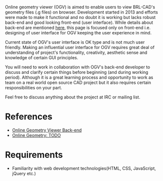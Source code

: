 Online geometry viewer (OGV) is aimed to enable users to view BRL-CAD's
geometry files (.g files) on browser. Development started in 2013 and
efforts were made to make it functional and no doubt it is working but
lacks robust back-end and good looking front-end (user interface). While
details about back-end are mentioned
[here](Online_Geometry_Viewer_Back-end.md), this page is focused
only on front-end i.e. designing of user interface for OGV keeping the
user experience in mind.

Current state of OGV's user interface is OK type and is not much user
friendly. Making an influential user interface for OGV requires great
deal of understanding of project's functionality, creativity, aesthetic
sense and knowledge of certain GUI principles.

You will need to work in collaboration with OGV's back-end developer to
discuss and clarify certain things before beginning (and during working
period). Although it is a great learning process and opportunity to work
as team on a real world open source CAD project but it also requires
certain responsibilities on your part.

Feel free to discuss anything about the project at IRC or mailing list.

# References

-   [Online Geometry Viewer Back-end](Online_Geometry_Viewer_Back-end.md)
-   [Online Geometry: TODO](../doc/Online_Geometry/TODO.md)

# Requirements

-   Familiarity with web development technologies(HTML, CSS, JavaScript,
    jQuery etc.)
